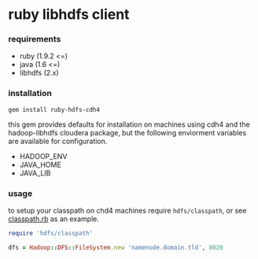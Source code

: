 # ruby libhdfs client

### requirements
  - ruby    (1.9.2 <=)
  - java    (1.6 <=)
  - libhdfs (2.x)

### installation
```
gem install ruby-hdfs-cdh4
```

this gem provides defaults for installation on machines using cdh4 and the hadoop-libhdfs cloudera package, but the following enviorment variables are available for configuration.

  - HADOOP_ENV
  - JAVA_HOME
  - JAVA_LIB

### usage
to setup your classpath on chd4 machines require `hdfs/classpath`, or see [classpath.rb](https://github.com/dallasmarlow/ruby-hdfs-cdh4/blob/master/lib/hdfs/classpath.rb) as an example.

```ruby
require 'hdfs/classpath'

dfs = Hadoop::DFS::FileSystem.new 'namenode.domain.tld', 8020
```

